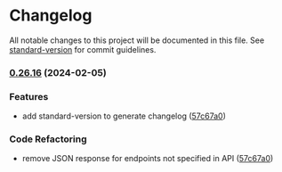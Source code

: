 # Changelog

All notable changes to this project will be documented in this file. See [standard-version](https://github.com/conventional-changelog/standard-version) for commit guidelines.

### [0.26.16](https://github.com/coolAppl3/billDivider/compare/v0.26.14...v0.26.16) (2024-02-05)


### Features

* add standard-version to generate changelog ([57c67a0](https://github.com/coolAppl3/billDivider/commit/57c67a0288db68b5ff8642d24cc882fa826ec1da))

### Code Refactoring

* remove JSON response for endpoints not specified in API ([57c67a0](https://github.com/coolAppl3/billDivider/commit/57c67a0288db68b5ff8642d24cc882fa826ec1da))